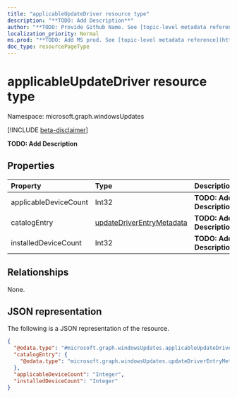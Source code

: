 ```yaml
---
title: "applicableUpdateDriver resource type"
description: "**TODO: Add Description**"
author: "**TODO: Provide Github Name. See [topic-level metadata reference](https://msgo.azurewebsites.net/add/document/guidelines/metadata.html#topic-level-metadata)**"
localization_priority: Normal
ms.prod: "**TODO: Add MS prod. See [topic-level metadata reference](https://msgo.azurewebsites.net/add/document/guidelines/metadata.html#topic-level-metadata)**"
doc_type: resourcePageType
---
```


# applicableUpdateDriver resource type

Namespace: microsoft.graph.windowsUpdates

[!INCLUDE [beta-disclaimer](../../includes/beta-disclaimer.md)]

**TODO: Add Description**

## Properties
|Property|Type|Description|
|:---|:---|:---|
|applicableDeviceCount|Int32|**TODO: Add Description**|
|catalogEntry|[updateDriverEntryMetadata](../resources/windowsupdates-updatedriverentrymetadata.md)|**TODO: Add Description**|
|installedDeviceCount|Int32|**TODO: Add Description**|

## Relationships
None.

## JSON representation
The following is a JSON representation of the resource.
<!-- {
  "blockType": "resource",
  "@odata.type": "microsoft.graph.windowsUpdates.applicableUpdateDriver"
}
-->
``` json
{
  "@odata.type": "#microsoft.graph.windowsUpdates.applicableUpdateDriver",
  "catalogEntry": {
    "@odata.type": "microsoft.graph.windowsUpdates.updateDriverEntryMetadata"
  },
  "applicableDeviceCount": "Integer",
  "installedDeviceCount": "Integer"
}
```

